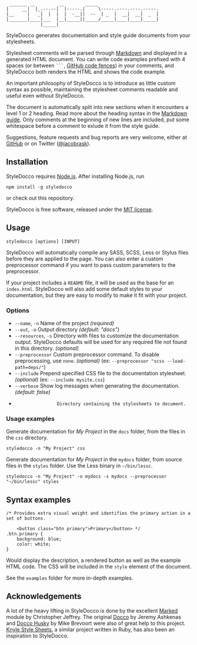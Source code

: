 ```
 _______ __         __        _____
|     __|  |_.--.--|  |-----.|     \-----.----.----.-----.
|__     |   _|  |  |  |  -__||  --  | _  |  __|  __|  _  |
|_______|____|___  |__|_____||_____/_____|____|____|_____|
             |_____|
```

StyleDocco generates documentation and style guide documents from your stylesheets.

Stylesheet comments will be parsed through [Markdown](http://en.wikipedia.org/wiki/Markdown) and displayed in a generated HTML document. You can write code examples prefixed with 4 spaces (or between <code>```</code>, [GitHub code fences](http://github.github.com/github-flavored-markdown/)) in your comments, and StyleDocco both renders the HTML and shows the code example.

An important philosophy of StyleDocco is to introduce as little custom syntax as possible, maintaining the stylesheet comments readable and useful even without StyleDocco.

The document is automatically split into new sections when it encounters a level 1 or 2 heading. Read more about the heading syntax in the [Markdown guide](http://daringfireball.net/projects/markdown/syntax). Only comments at the beginning of new lines are included, put some whitespace before a comment to exlude it from the style guide.

Suggestions, feature requests and bug reports are very welcome, either at [GitHub](https://github.com/jacobrask/styledocco/issues) or on Twitter ([@jacobrask](https://twitter.com/jacobrask)).


## Installation

StyleDocco requires [Node.js](http://nodejs.org). After installing Node.js, run

    npm install -g styledocco

or check out this repository.

StyleDocco is free software, released under the [MIT license](https://raw.github.com/jacobrask/styledocco/master/LICENSE).


## Usage

`styledocco [options] [INPUT]`

StyleDocco will automatically compile any SASS, SCSS, Less or Stylus files before they are applied to the page. You can also enter a custom preprocessor command if you want to pass custom parameters to the preprocessor.

If your project includes a `README` file, it will be used as the base for an `index.html`. StyleDocco will also add some default styles to your documentation, but they are easy to modify to make it fit with your project.

### Options

 * `--name`, `-n`      Name of the project *(required)*
 * `--out`, `-o`       Output directory *(default: "docs")*
 * `--resources`, `-s` Directory with files to customize the documentation output. StyleDocco defaults will be used for any required file not found in this directory. *(optional)*
 * `--preprocessor`    Custom preprocessor command. To disable preprocessing, use `none`. *(optional)* (ex: `--preprocessor "scss --load-path=deps/"`)
 * `--include`         Prepend specified CSS file to the documentation stylesheet. *(optional)* (ex: `--include mysite.css`)
 * `--verbose`         Show log messages when generating the documentation. *(default: false)*
 *                     Directory containing the stylesheets to document.

### Usage examples

Generate documentation for *My Project* in the `docs` folder, from the files in the `css` directory.

`styledocco -n "My Project" css`

Generate documentation for *My Project* in the `mydocs` folder, from source files in the `styles` folder. Use the Less binary in `~/bin/lessc`.

`styledocco -n "My Project" -o mydocs -s mydocs --preprocessor "~/bin/lessc" styles`


## Syntax examples

    /* Provides extra visual weight and identifies the primary action in a set of buttons.

        <button class="btn primary">Primary</button> */
    .btn.primary {
        background: blue;
        color: white;
    }

Would display the description, a rendered button as well as the example HTML code. The CSS will be included in the `style` element of the document.

See the `examples` folder for more in-depth examples.


## Acknowledgements

A lot of the heavy lifting in StyleDocco is done by the excellent [Marked](https://github.com/chjj/marked) module by Christopher Jeffrey. The original [Docco](https://github.com/jashkenas/docco) by Jeremy Ashkenas and [Docco Husky](https://github.com/mbrevoort/docco-husky) by Mike Brevoort were also of great help to this project. [Knyle Style Sheets](https://github.com/kneath/kss), a similar project written in Ruby, has also been an inspiration to StyleDocco.
